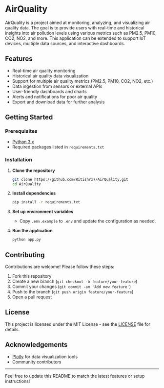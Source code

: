 # AirQuality

AirQuality is a project aimed at monitoring, analyzing, and visualizing air quality data. The goal is to provide users with real-time and historical insights into air pollution levels using various metrics such as PM2.5, PM10, CO2, NO2, and more. This application can be extended to support IoT devices, multiple data sources, and interactive dashboards.

## Features

- Real-time air quality monitoring
- Historical air quality data visualization
- Support for multiple air quality metrics (PM2.5, PM10, CO2, NO2, etc.)
- Data ingestion from sensors or external APIs
- User-friendly dashboards and charts
- Alerts and notifications for poor air quality
- Export and download data for further analysis

## Getting Started

### Prerequisites

- [Python 3.x](https://www.python.org/)
- Required packages listed in `requirements.txt`

### Installation

1. **Clone the repository**
   ```bash
   git clone https://github.com/Ritishrx7/AirQuality.git
   cd AirQuality
   ```

2. **Install dependencies**
   ```bash
   pip install -r requirements.txt
   ```

3. **Set up environment variables**
   - Copy `.env.example` to `.env` and update the configuration as needed.

4. **Run the application**
   ```bash
   python app.py
   ```

## Contributing

Contributions are welcome! Please follow these steps:

1. Fork this repository
2. Create a new branch (`git checkout -b feature/your-feature`)
3. Commit your changes (`git commit -am 'Add new feature'`)
4. Push to the branch (`git push origin feature/your-feature`)
5. Open a pull request

## License

This project is licensed under the MIT License - see the [LICENSE](LICENSE) file for details.

## Acknowledgements

- [Plotly](https://plotly.com/) for data visualization tools
- Community contributors

---

Feel free to update this README to match the latest features or setup instructions!
